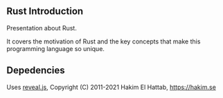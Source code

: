## Rust Introduction

Presentation about Rust.

It covers the motivation of Rust and the key concepts that make this programming language so unique. 

## Depedencies

Uses [reveal.js](https://github.com/hakimel/reveal.js/), Copyright (C) 2011-2021 Hakim El Hattab, https://hakim.se
